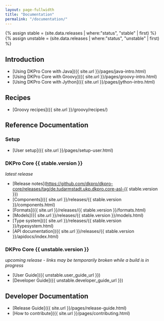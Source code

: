 ```yaml
---
layout: page-fullwidth
title: "Documentation"
permalink: "/documentation/"
---
```


{% assign stable = (site.data.releases | where:"status", "stable" | first) %}
{% assign unstable = (site.data.releases | where:"status", "unstable" | first) %}

## Introduction

* [Using DKPro Core with Java]({{ site.url }}/pages/java-intro.html)
* [Using DKPro Core with Groovy]({{ site.url }}/pages/groovy-intro.html)
* [Using DKPro Core with Jython]({{ site.url }}/pages/jython-intro.html)

## Recipes

* [Groovy recipes]({{ site.url }}/groovy/recipes/)

## Reference Documentation

### Setup

* [User setup]({{ site.url }}/pages/setup-user.html)

### DKPro Core {{ stable.version }}
_latest release_


* [Release notes](https://github.com/dkpro/dkpro-core/releases/tag/de.tudarmstadt.ukp.dkpro.core-asl-{{ stable.version }})
* [Components]({{ site.url }}/releases/{{ stable.version }}/components.html)
* [Formats]({{ site.url }}/releases/{{ stable.version }}/formats.html)
* [Models]({{ site.url }}/releases/{{ stable.version }}/models.html)
* [Type system]({{ site.url }}/releases/{{ stable.version }}/typesystem.html)
* [API documentation]({{ site.url }}/releases/{{ stable.version }}/apidocs/index.html)

### DKPro Core {{ unstable.version }}
_upcoming release - links may be temporarily broken while a build is in progress_

* [User Guide]({{ unstable.user_guide_url }})
* [Developer Guide]({{ unstable.developer_guide_url }})

## Developer Documentation

* [Release Guide]({{ site.url }}/pages/release-guide.html)
* [How to contribute]({{ site.url }}/pages/contributing.html)

